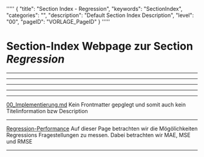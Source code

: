 '''''
{
"title": "Section Index - Regression",
"keywords": "SectionIndex",
"categories": "",
"description": "Default Section Index Description",
"level": "00",
"pageID": "VORLAGE_PageID"
}
'''''


<h1>Section-Index Webpage zur Section <i>Regression</i></h1>

<hr><hr><hr><hr><hr>


[00_Implementierung.md](./00_Implementierung.md)
Kein Frontmatter gepglegt und somit auch kein Titelinformation bzw Description<hr>


[Regression-Performance](./10_PerformanceMeasure.md)
Auf dieser Page betrachten wir die Mögölichkeiten Regressions Fragestellungen zu messen. Dabei betrachten wir MAE, MSE und RMSE <hr>